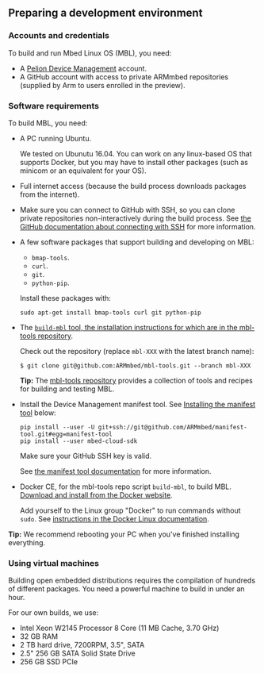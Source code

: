 ## Preparing a development environment

### Accounts and credentials

To build and run Mbed Linux OS (MBL), you need:

* A [Pelion Device Management](https://portal.mbedcloud.com/) account.
* A GitHub account with access to private ARMmbed repositories (supplied by Arm to users enrolled in the preview).

### Software requirements

To build MBL, you need:

* A PC running Ubuntu.

    We tested on Ubunutu 16.04. You can work on any linux-based OS that supports Docker, but you may have to install other packages (such as minicom or an equivalent for your OS).

* Full internet access (because the build process downloads packages from the internet).

* Make sure you can connect to GitHub with SSH, so you can clone private repositories non-interactively during the build process. See [the GitHub documentation about connecting with SSH](https://help.github.com/articles/connecting-to-github-with-ssh/) for more information.

* A few software packages that support building and developing on MBL:

    * `bmap-tools`.
    * `curl`.
    * `git`.
    * `python-pip`.

    Install these packages with:
    ```
    sudo apt-get install bmap-tools curl git python-pip
    ````

* The [`build-mbl` tool, the installation instructions for which are in the mbl-tools repository](https://github.com/ARMmbed/mbl-tools).

    Check out the repository (replace `mbl-XXX` with the latest branch name):<!--can they check out master, or some other way of always knowing they're checking out the latest version rather than them having to go count branches?-->
    ``` 
    $ git clone git@github.com:ARMmbed/mbl-tools.git --branch mbl-XXX
    ```

    <span class="tips">**Tip:** The [mbl-tools repository](https://github.com/ARMmbed/mbl-tools) provides a collection of tools and recipes for building and testing MBL.</span>
  
* Install the Device Management manifest tool. See [Installing the manifest tool](#install-manifest-tool) below:

    ```
    pip install --user -U git+ssh://git@github.com/ARMmbed/manifest-tool.git#egg=manifest-tool
    pip install --user mbed-cloud-sdk
    ```

    Make sure your GitHub SSH key is valid.

    See [the manifest tool documentation](https://cloud.mbed.com/docs/latest/updating-firmware/manifest-tool.html) for more information.

* Docker CE, for the mbl-tools repo script `build-mbl`, to build MBL. [Download and install from the Docker website](https://docs.docker.com/install/linux/docker-ce/ubuntu/).

    Add yourself to the Linux group "Docker" to run commands without `sudo`. See [instructions in the Docker Linux documentation](https://docs.docker.com/install/linux/linux-postinstall/).

<span class="tips">**Tip:** We recommend rebooting your PC when you've finished installing everything.</span>

### Using virtual machines

Building open embedded distributions requires the compilation of hundreds of different packages. You need a powerful machine to build in under an hour.

For our own builds, we use:

- Intel Xeon W2145 Processor 8 Core (11 MB Cache, 3.70 GHz)
- 32 GB RAM
- 2 TB hard drive, 7200RPM, 3.5", SATA
- 2.5" 256 GB SATA Solid State Drive
- 256 GB SSD PCIe
